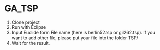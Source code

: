 # GA_TSP
1. Clone project
2. Run with Eclipse
3. Input Euclide form File name (here is berlin52.tsp or gil262.tsp). If you want to add other file, please put your file into the folder TSP/
4. Wait for the result.
